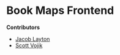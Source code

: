 # Book Maps Frontend

**Contributors**

- [Jacob Layton](https://github.com/JacobLayton)
- [Scott Vojik](https://github.com/sk-vojik)